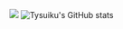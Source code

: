 [<img src="[https://puu.sh/JD4aB/7e3925b030.gif]">](https://www.youtube.com/@tysuiku)
![Tysuiku's GitHub stats](https://github-readme-stats.vercel.app/api?username=Tysuiku&show_icons=true&theme=radical)


